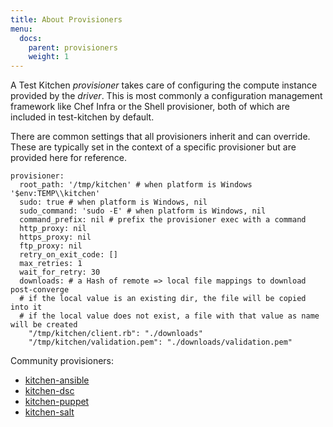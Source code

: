 ```yaml
---
title: About Provisioners
menu:
  docs:
    parent: provisioners
    weight: 1
---
```


A Test Kitchen *provisioner* takes care of configuring the compute instance provided by the *driver*. This is most commonly a configuration management framework like Chef Infra or the Shell provisioner, both of which are included in test-kitchen by default.

There are common settings that all provisioners inherit and can override. These are typically set in the context of a specific provisioner but are provided here for reference.

```
provisioner:
  root_path: '/tmp/kitchen' # when platform is Windows '$env:TEMP\\kitchen'
  sudo: true # when platform is Windows, nil
  sudo_command: 'sudo -E' # when platform is Windows, nil
  command_prefix: nil # prefix the provisioner exec with a command
  http_proxy: nil
  https_proxy: nil
  ftp_proxy: nil
  retry_on_exit_code: []
  max_retries: 1
  wait_for_retry: 30
  downloads: # a Hash of remote => local file mappings to download post-converge
  # if the local value is an existing dir, the file will be copied into it
  # if the local value does not exist, a file with that value as name will be created
    "/tmp/kitchen/client.rb": "./downloads"
    "/tmp/kitchen/validation.pem": "./downloads/validation.pem"
```

Community provisioners:

* [kitchen-ansible](https://github.com/neillturner/kitchen-ansible)
* [kitchen-dsc](https://github.com/test-kitchen/kitchen-dsc)
* [kitchen-puppet](https://github.com/neillturner/kitchen-puppet)
* [kitchen-salt](https://github.com/saltstack/kitchen-salt)
